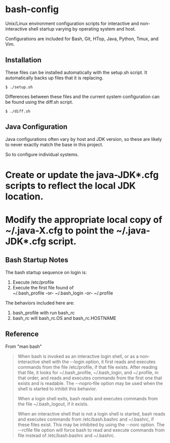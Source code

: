bash-config
===========

Unix/Linux environment configuration scripts for interactive and non-interactive shell startup varying by operating system and host.

Configurations are included for Bash, Git, HTop, Java, Python, Tmux, and Vim.

Installation
------------

These files can be installed automatically with the setup.sh script.  It automatically backs up files that it is replacing.

    $ ./setup.sh

Differences between these files and the current system configuration can be found using the diff.sh script.

    $ ./diff.sh

Java Configuration
------------------

Java configurations often vary by host and JDK version, so these are likely to never exactly match the base in this project.

So to configure individual systems.
# Create or update the java-JDK*.cfg scripts to reflect the local JDK location.
# Modify the appropriate local copy of ~/.java-X.cfg to point the ~/.java-JDK*.cfg script.

Bash Startup Notes
------------------

The bash startup sequence on login is:                                                 
  1. Execute /etc/profile                                                             
  2. Execute the first file found of                                                  
       ~/.bash_profile -or- ~/.bash_login -or- ~/.profile                             

The behaviors included here are:
  1. bash_profile with run bash_rc
  2. bash_rc will bash_rc.OS and bash_rc.HOSTNAME

Reference
---------

From "man bash"

> When bash is invoked as an interactive login shell,  or  as  a  non-interactive
> shell  with  the  --login option, it first reads and executes commands from the
> file /etc/profile, if that file exists.  After reading that file, it looks  for
> ~/.bash_profile,  ~/.bash_login,  and  ~/.profile, in that order, and reads and
> executes commands from the first one that exists and is readable.  The --nopro‐file
> option may be used when the shell is started to inhibit this behavior.
>
> When  a  login  shell  exits,  bash  reads  and executes commands from the file
> ~/.bash_logout, if it exists.
>
> When an interactive shell that is not a login shell is started, bash reads  and
> executes  commands  from  /etc/bash.bashrc and ~/.bashrc, if these files exist.
> This may be inhibited by using the --norc option.   The  --rcfile  file  option
> will   force   bash   to  read  and  execute  commands  from  file  instead  of
> /etc/bash.bashrc and ~/.bashrc.
